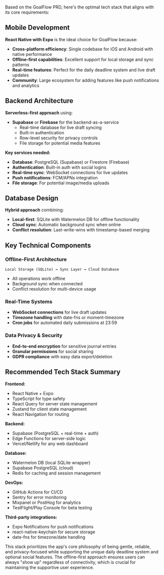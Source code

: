 Based on the GoalFlow PRD, here's the optimal tech stack that aligns with its core requirements:

## Mobile Development

**React Native with Expo** is the ideal choice for GoalFlow because:
- **Cross-platform efficiency**: Single codebase for iOS and Android with native performance
- **Offline-first capabilities**: Excellent support for local storage and sync patterns
- **Real-time features**: Perfect for the daily deadline system and live draft updates
- **Community**: Large ecosystem for adding features like push notifications and analytics

## Backend Architecture

**Serverless-first approach** using:
- **Supabase** or **Firebase** for the backend-as-a-service
  - Real-time database for live draft syncing
  - Built-in authentication
  - Row-level security for privacy controls
  - File storage for potential media features

**Key services needed:**
- **Database**: PostgreSQL (Supabase) or Firestore (Firebase)
- **Authentication**: Built-in auth with social logins
- **Real-time sync**: WebSocket connections for live updates
- **Push notifications**: FCM/APNs integration
- **File storage**: For potential image/media uploads

## Database Design

**Hybrid approach** combining:
- **Local-first**: SQLite with Watermelon DB for offline functionality
- **Cloud sync**: Automatic background sync when online
- **Conflict resolution**: Last-write-wins with timestamp-based merging

## Key Technical Components

### Offline-First Architecture
```
Local Storage (SQLite) ↔ Sync Layer ↔ Cloud Database
```
- All operations work offline
- Background sync when connected
- Conflict resolution for multi-device usage

### Real-Time Systems
- **WebSocket connections** for live draft updates
- **Timezone handling** with date-fns or moment-timezone
- **Cron jobs** for automated daily submissions at 23:59

### Data Privacy & Security
- **End-to-end encryption** for sensitive journal entries
- **Granular permissions** for social sharing
- **GDPR compliance** with easy data export/deletion

## Recommended Tech Stack Summary

**Frontend:**
- React Native + Expo
- TypeScript for type safety
- React Query for server state management
- Zustand for client state management
- React Navigation for routing

**Backend:**
- Supabase (PostgreSQL + real-time + auth)
- Edge Functions for server-side logic
- Vercel/Netlify for any web dashboard

**Database:**
- Watermelon DB (local SQLite wrapper)
- Supabase PostgreSQL (cloud)
- Redis for caching and session management

**DevOps:**
- GitHub Actions for CI/CD
- Sentry for error monitoring
- Mixpanel or PostHog for analytics
- TestFlight/Play Console for beta testing

**Third-party integrations:**
- Expo Notifications for push notifications
- react-native-keychain for secure storage
- date-fns for timezone/date handling

This stack prioritizes the app's core philosophy of being gentle, reliable, and privacy-focused while supporting the unique daily deadline system and optional social features. The offline-first approach ensures users can always "show up" regardless of connectivity, which is crucial for maintaining the supportive user experience.